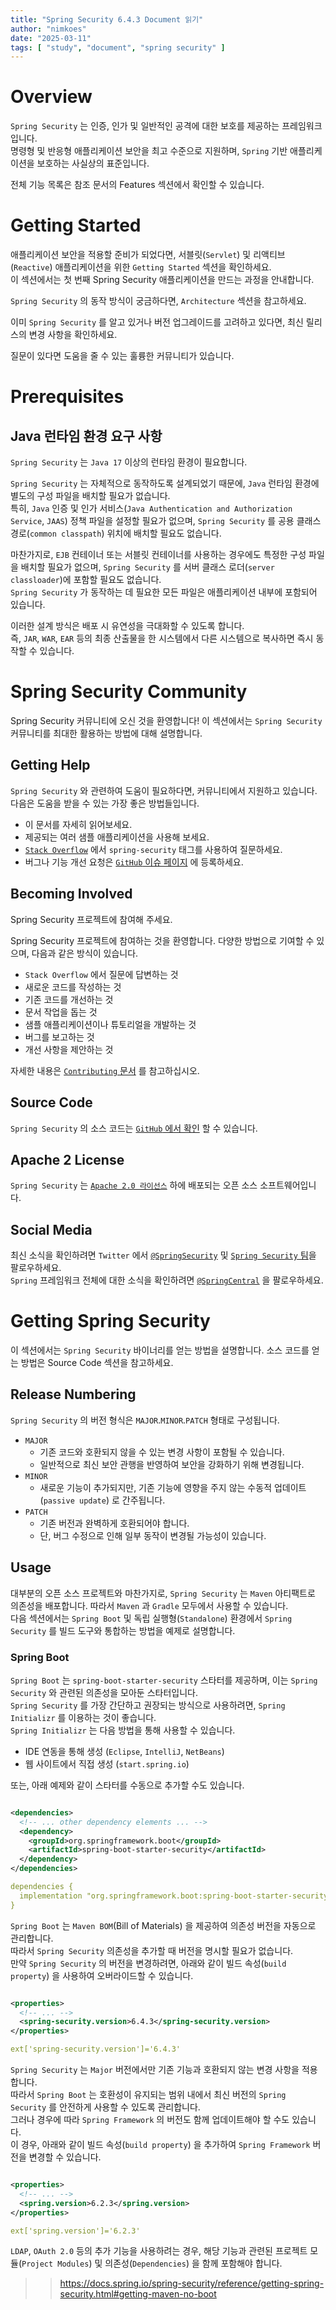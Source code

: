 ```yaml
---
title: "Spring Security 6.4.3 Document 읽기"
author: "nimkoes"
date: "2025-03-11"
tags: [ "study", "document", "spring security" ]
---
```


# Overview

`Spring Security` 는 인증, 인가 및 일반적인 공격에 대한 보호를 제공하는 프레임워크입니다.  
명령형 및 반응형 애플리케이션 보안을 최고 수준으로 지원하며, `Spring` 기반 애플리케이션을 보호하는 사실상의 표준입니다.

전체 기능 목록은 참조 문서의 Features 섹션에서 확인할 수 있습니다.

# Getting Started

애플리케이션 보안을 적용할 준비가 되었다면, 서블릿(`Servlet`) 및 리액티브(`Reactive`) 애플리케이션을 위한 `Getting Started` 섹션을 확인하세요.  
이 섹션에서는 첫 번째 Spring Security 애플리케이션을 만드는 과정을 안내합니다.

`Spring Security` 의 동작 방식이 궁금하다면, `Architecture` 섹션을 참고하세요.

이미 `Spring Security` 를 알고 있거나 버전 업그레이드를 고려하고 있다면, 최신 릴리스의 변경 사항을 확인하세요.

질문이 있다면 도움을 줄 수 있는 훌륭한 커뮤니티가 있습니다.

# Prerequisites

## Java 런타임 환경 요구 사항

`Spring Security` 는 `Java 17` 이상의 런타임 환경이 필요합니다.

`Spring Security` 는 자체적으로 동작하도록 설계되었기 때문에, `Java` 런타임 환경에 별도의 구성 파일을 배치할 필요가 없습니다.  
특히, `Java` 인증 및 인가 서비스(`Java Authentication and Authorization Service`, `JAAS`) 정책 파일을 설정할 필요가 없으며, `Spring Security` 를 공용 클래스 경로(`common classpath`) 위치에 배치할 필요도 없습니다.

마찬가지로, `EJB` 컨테이너 또는 서블릿 컨테이너를 사용하는 경우에도 특정한 구성 파일을 배치할 필요가 없으며, `Spring Security` 를 서버 클래스 로더(`server classloader`)에 포함할 필요도 없습니다.  
`Spring Security` 가 동작하는 데 필요한 모든 파일은 애플리케이션 내부에 포함되어 있습니다.

이러한 설계 방식은 배포 시 유연성을 극대화할 수 있도록 합니다.  
즉, `JAR`, `WAR`, `EAR` 등의 최종 산출물을 한 시스템에서 다른 시스템으로 복사하면 즉시 동작할 수 있습니다.

# Spring Security Community

Spring Security 커뮤니티에 오신 것을 환영합니다! 이 섹션에서는 `Spring Security` 커뮤니티를 최대한 활용하는 방법에 대해 설명합니다.

## Getting Help

`Spring Security` 와 관련하여 도움이 필요하다면, 커뮤니티에서 지원하고 있습니다.  
다음은 도움을 받을 수 있는 가장 좋은 방법들입니다.

- 이 문서를 자세히 읽어보세요.
- 제공되는 여러 샘플 애플리케이션을 사용해 보세요.
- [`Stack Overflow`](https://stackoverflow.com) 에서 `spring-security` 태그를 사용하여 질문하세요.
- 버그나 기능 개선 요청은 [`GitHub` 이슈 페이지](github.com/spring-projects/spring-security/issues) 에 등록하세요.

## Becoming Involved

Spring Security 프로젝트에 참여해 주세요.

Spring Security 프로젝트에 참여하는 것을 환영합니다. 다양한 방법으로 기여할 수 있으며, 다음과 같은 방식이 있습니다.

- `Stack Overflow` 에서 질문에 답변하는 것
- 새로운 코드를 작성하는 것
- 기존 코드를 개선하는 것
- 문서 작업을 돕는 것
- 샘플 애플리케이션이나 튜토리얼을 개발하는 것
- 버그를 보고하는 것
- 개선 사항을 제안하는 것

자세한 내용은 [`Contributing` 문서](https://github.com/spring-projects/spring-security/blob/main/CONTRIBUTING.adoc) 를 참고하십시오.

## Source Code

`Spring Security` 의 소스 코드는 [`GitHub` 에서 확인](https://github.com/spring-projects/spring-security/) 할 수 있습니다.

## Apache 2 License

`Spring Security` 는 [`Apache 2.0 라이선스`](https://www.apache.org/licenses/LICENSE-2.0.html) 하에 배포되는 오픈 소스 소프트웨어입니다.

## Social Media

최신 소식을 확인하려면 `Twitter` 에서 [`@SpringSecurity`](https://x.com/SpringSecurity) 및 [`Spring Security` 팀](https://x.com/SpringSecurity/lists/team)을 팔로우하세요.  
`Spring` 프레임워크 전체에 대한 소식을 확인하려면 [`@SpringCentral`](https://x.com/SpringCentral) 을 팔로우하세요.

# Getting Spring Security

이 섹션에서는 `Spring Security` 바이너리를 얻는 방법을 설명합니다. 소스 코드를 얻는 방법은 Source Code 섹션을 참고하세요.

## Release Numbering

`Spring Security` 의 버전 형식은 `MAJOR`.`MINOR`.`PATCH` 형태로 구성됩니다.

- `MAJOR`
  - 기존 코드와 호환되지 않을 수 있는 변경 사항이 포함될 수 있습니다.
  - 일반적으로 최신 보안 관행을 반영하여 보안을 강화하기 위해 변경됩니다.
- `MINOR`
  - 새로운 기능이 추가되지만, 기존 기능에 영향을 주지 않는 수동적 업데이트(`passive update`) 로 간주됩니다.
- `PATCH`
  - 기존 버전과 완벽하게 호환되어야 합니다.
  - 단, 버그 수정으로 인해 일부 동작이 변경될 가능성이 있습니다.

## Usage

대부분의 오픈 소스 프로젝트와 마찬가지로, `Spring Security` 는 `Maven` 아티팩트로 의존성을 배포합니다. 따라서 `Maven` 과 `Gradle` 모두에서 사용할 수 있습니다.  
다음 섹션에서는 `Spring Boot` 및 독립 실행형(`Standalone`) 환경에서 `Spring Security` 를 빌드 도구와 통합하는 방법을 예제로 설명합니다.

### Spring Boot

`Spring Boot` 는 `spring-boot-starter-security` 스타터를 제공하며, 이는 `Spring Security` 와 관련된 의존성을 모아둔 스타터입니다.  
`Spring Security` 를 가장 간단하고 권장되는 방식으로 사용하려면, `Spring Initializr` 를 이용하는 것이 좋습니다.  
`Spring Initializr` 는 다음 방법을 통해 사용할 수 있습니다.

- IDE 연동을 통해 생성 (`Eclipse`, `IntelliJ`, `NetBeans`)
- 웹 사이트에서 직접 생성 (`start.spring.io`)

또는, 아래 예제와 같이 스타터를 수동으로 추가할 수도 있습니다.

```xml

<dependencies>
  <!-- ... other dependency elements ... -->
  <dependency>
    <groupId>org.springframework.boot</groupId>
    <artifactId>spring-boot-starter-security</artifactId>
  </dependency>
</dependencies>
```

```yml
dependencies {
  implementation "org.springframework.boot:spring-boot-starter-security"
}
```

`Spring Boot` 는 `Maven BOM`(Bill of Materials) 을 제공하여 의존성 버전을 자동으로 관리합니다.  
따라서 `Spring Security` 의존성을 추가할 때 버전을 명시할 필요가 없습니다.  
만약 `Spring Security` 의 버전을 변경하려면, 아래와 같이 빌드 속성(`build property`) 을 사용하여 오버라이드할 수 있습니다.

```xml

<properties>
  <!-- ... -->
  <spring-security.version>6.4.3</spring-security.version>
</properties>
```

```yml
ext['spring-security.version']='6.4.3'
```

`Spring Security` 는 `Major` 버전에서만 기존 기능과 호환되지 않는 변경 사항을 적용합니다.  
따라서 `Spring Boot` 는 호환성이 유지되는 범위 내에서 최신 버전의 `Spring Security` 를 안전하게 사용할 수 있도록 관리합니다.  
그러나 경우에 따라 `Spring Framework` 의 버전도 함께 업데이트해야 할 수도 있습니다.  
이 경우, 아래와 같이 빌드 속성(`build property`) 을 추가하여 `Spring Framework` 버전을 변경할 수 있습니다.

```xml

<properties>
  <!-- ... -->
  <spring.version>6.2.3</spring.version>
</properties>
```

```yml
ext['spring.version']='6.2.3'
```

`LDAP`, `OAuth 2.0` 등의 추가 기능을 사용하려는 경우, 해당 기능과 관련된 프로젝트 모듈(`Project Modules`) 및 의존성(`Dependencies`) 을 함께 포함해야 합니다.


> > https://docs.spring.io/spring-security/reference/getting-spring-security.html#getting-maven-no-boot


